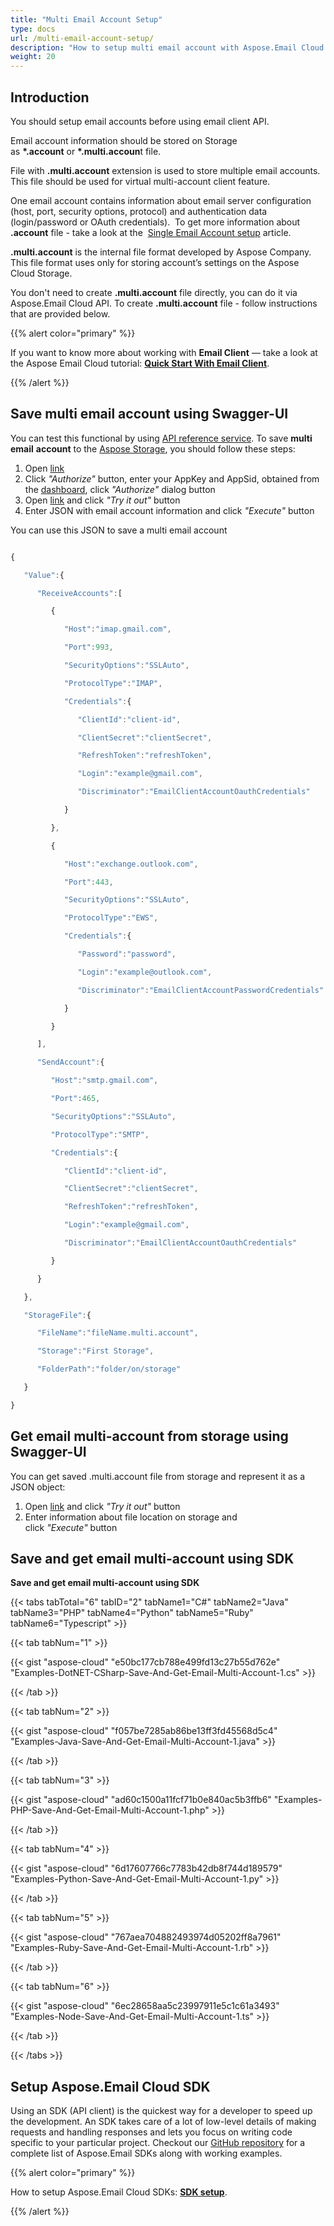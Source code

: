 ```yaml
---
title: "Multi Email Account Setup"
type: docs
url: /multi-email-account-setup/
description: "How to setup multi email account with Aspose.Email Cloud API. What is .multi.account file format?"
weight: 20
---
```


## **Introduction**
You should setup email accounts before using email client API.

Email account information should be stored on Storage as **\*.account** or **\*.multi.accoun**t file.

File with **.multi.account** extension is used to store multiple email accounts. This file should be used for virtual multi-account client feature.

One email account contains information about email server configuration (host, port, security options, protocol) and authentication data (login/password or OAuth credentials).  To get more information about **.account** file - take a look at the  [Single Email Account setup](https://docs.aspose.cloud/display/LGIS/Single+Email+Account+setup) article.

**.multi.account** is the internal file format developed by Aspose Company. This file format uses only for storing account’s settings on the Aspose Cloud Storage. 

You don't need to create **.multi.account** file directly, you can do it via Aspose.Email Cloud API. To create **.multi.account** file - follow instructions that are provided below.

{{% alert color="primary" %}} 

If you want to know more about working with **Email Client** — take a look at the Aspose Email Cloud tutorial: [**Quick Start With Email Client**](/email/quick-start-with-email-client/).

{{% /alert %}} 
## **Save multi email account using Swagger-UI**
You can test this functional by using [API reference service](https://apireference.aspose.cloud/email/). To save **multi email** **account** to the [Aspose Storage](https://apireference.aspose.cloud/storage/), you should follow these steps:

1. Open [link](https://apireference.aspose.cloud/email/)
1. Click *"Authorize"* button, enter your AppKey and AppSid, obtained from the [dashboard](https://dashboard.aspose.cloud/), click *"Authorize"* dialog button
1. Open [link](https://apireference.aspose.cloud/email/#/EmailClient/SaveEmailClientMultiAccount) and click *"Try it out"* button
1. Enter JSON with email account information and click *"Execute"* button


You can use this JSON to save a multi email account

```javascript

{

   "Value":{

      "ReceiveAccounts":[

         {

            "Host":"imap.gmail.com",

            "Port":993,

            "SecurityOptions":"SSLAuto",

            "ProtocolType":"IMAP",

            "Credentials":{

               "ClientId":"client-id",

               "ClientSecret":"clientSecret",

               "RefreshToken":"refreshToken",

               "Login":"example@gmail.com",

               "Discriminator":"EmailClientAccountOauthCredentials"

            }

         },

         {

            "Host":"exchange.outlook.com",

            "Port":443,

            "SecurityOptions":"SSLAuto",

            "ProtocolType":"EWS",

            "Credentials":{

               "Password":"password",

               "Login":"example@outlook.com",

               "Discriminator":"EmailClientAccountPasswordCredentials"

            }

         }

      ],

      "SendAccount":{

         "Host":"smtp.gmail.com",

         "Port":465,

         "SecurityOptions":"SSLAuto",

         "ProtocolType":"SMTP",

         "Credentials":{

            "ClientId":"client-id",

            "ClientSecret":"clientSecret",

            "RefreshToken":"refreshToken",

            "Login":"example@gmail.com",

            "Discriminator":"EmailClientAccountOauthCredentials"

         }

      }

   },

   "StorageFile":{

      "FileName":"fileName.multi.account",

      "Storage":"First Storage",

      "FolderPath":"folder/on/storage"

   }

}

```

## **Get email multi-account from storage using Swagger-UI**
You can get saved .multi.account file from storage and represent it as a JSON object:

1. Open [link](https://apireference.aspose.cloud/email/#/EmailClient/GetEmailClientMultiAccount) and click *"Try it out"* button
1. Enter information about file location on storage and click *"Execute"* button
## **Save and get email multi-account using SDK**
**Save and get email multi-account using SDK**

{{< tabs tabTotal="6" tabID="2" tabName1="C#" tabName2="Java" tabName3="PHP" tabName4="Python" tabName5="Ruby" tabName6="Typescript" >}}

{{< tab tabNum="1" >}}

{{< gist "aspose-cloud" "e50bc177cb788e499fd13c27b55d762e" "Examples-DotNET-CSharp-Save-And-Get-Email-Multi-Account-1.cs" >}}

{{< /tab >}}

{{< tab tabNum="2" >}}

{{< gist "aspose-cloud" "f057be7285ab86be13ff3fd45568d5c4" "Examples-Java-Save-And-Get-Email-Multi-Account-1.java" >}}

{{< /tab >}}

{{< tab tabNum="3" >}}

{{< gist "aspose-cloud" "ad60c1500a11fcf71b0e840ac5b3ffb6" "Examples-PHP-Save-And-Get-Email-Multi-Account-1.php" >}}

{{< /tab >}}

{{< tab tabNum="4" >}}

{{< gist "aspose-cloud" "6d17607766c7783b42db8f744d189579" "Examples-Python-Save-And-Get-Email-Multi-Account-1.py" >}}

{{< /tab >}}

{{< tab tabNum="5" >}}

{{< gist "aspose-cloud" "767aea704882493974d05202ff8a7961" "Examples-Ruby-Save-And-Get-Email-Multi-Account-1.rb" >}}

{{< /tab >}}

{{< tab tabNum="6" >}}

{{< gist "aspose-cloud" "6ec28658aa5c23997911e5c1c61a3493" "Examples-Node-Save-And-Get-Email-Multi-Account-1.ts" >}}

{{< /tab >}}

{{< /tabs >}}
## **Setup Aspose.Email Cloud SDK**
Using an SDK (API client) is the quickest way for a developer to speed up the development. An SDK takes care of a lot of low-level details of making requests and handling responses and lets you focus on writing code specific to your particular project. Checkout our [GitHub repository](https://github.com/aspose-email-cloud) for a complete list of Aspose.Email SDKs along with working examples.

{{% alert color="primary" %}} 

How to setup Aspose.Email Cloud SDKs: [**SDK setup**](/email/sdk-setup/).

{{% /alert %}}
